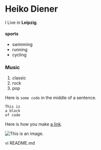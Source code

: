 # Heiko Diener

I Live in **Leipzig**.
#### sports

- swimming
- running		
- cycling

### Music

1. classic
2. rock
3. pop

Here is `some code` in the middle of a sentence.

```
This is
a block
of code
```

Here is how you make [a link](https://www.leipziger-triathlon.de/).

![This is an image.](https://github.com/yihui/xaringan/releases/download/v0.0.2/karl-moustache.jpg)

vi README.md
